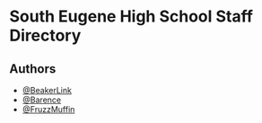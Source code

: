 # South Eugene High School Staff Directory

## Authors

- [@BeakerLink](https://www.github.com/beakerlink)
- [@Barence](https://github.com/barence)
- [@FruzzMuffin](https://github.com/fruzzmuffin)